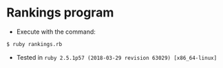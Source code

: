 # Rankings program

- Execute with the command:
```sh
$ ruby rankings.rb
```
- Tested in `ruby 2.5.1p57 (2018-03-29 revision 63029) [x86_64-linux]`